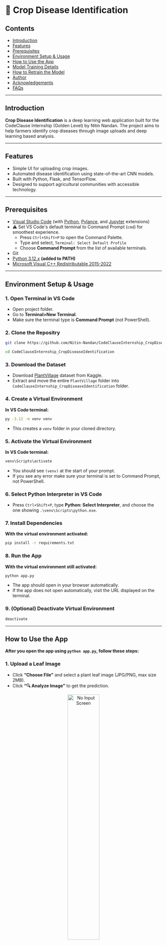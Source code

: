 # 🌱 Crop Disease Identification

## Contents

* [Introduction](#introduction)
* [Features](#features)
* [Prerequisites](#prerequisites)
* [Environment Setup & Usage](#environment-setup--usage)
* [How to Use the App](#how-to-use-the-app)
* [Model Training Details](#model-training-details)
* [How to Retrain the Model](#how-to-retrain-the-model)
* [Author](#author)
* [Acknowledgements](#acknowledgements)
* [FAQs](#faqs)

---

## Introduction

**Crop Disease Identification** is a deep learning web application built for the CodeClause Internship (Golden Level) by Nitin Nandan. The project aims to help farmers identify crop diseases through image uploads and deep learning based analysis.

---

## Features

* Simple UI for uploading crop images.
* Automated disease identification using state-of-the-art CNN models.
* Built with Python, Flask, and TensorFlow.
* Designed to support agricultural communities with accessible technology.

---

## Prerequisites

* [Visual Studio Code](https://code.visualstudio.com/download) (with [Python](https://marketplace.visualstudio.com/items?itemName=ms-python.python), [Pylance](https://marketplace.visualstudio.com/items?itemName=ms-python.vscode-pylance), and [Jupyter](https://marketplace.visualstudio.com/items?itemName=ms-toolsai.jupyter) extensions)
* ⚠️ Set VS Code's default terminal to Command Prompt (`cmd`) for smoothest experience.
    * Press `Ctrl+Shift+P` to open the Command Palette.
    * Type and select, `Terminal: Select Default Profile`
    * Choose **Command Prompt** from the list of available terminals.
* Git
* [Python 3.12.x](https://www.python.org/downloads/release/python-3120/) **(added to PATH)**
* [Microsoft Visual C++ Redistributable 2015-2022](https://learn.microsoft.com/en-us/cpp/windows/latest-supported-vc-redist?view=msvc-170#visual-studio-2015-2017-2019-and-2022)

---

## Environment Setup & Usage

### 1. Open Terminal in VS Code

* Open project folder.
* Go to **Terminal>New Terminal**.
* Make sure the terminal type is **Command Prompt** (not PowerShell).

### 2. Clone the Repositry

```bash
git clone https://github.com/Nitin-Nandan/CodeClauseInternship_CropDiseaseIdentification.git
```

```bash
cd CodeClauseInternship_CropDiseaseIdentification
```

### 3. Download the Dataset

* Download [PlantVillage](https://www.kaggle.com/datasets/emmarex/plantdisease) dataset from Kaggle.
* Extract and move the entire `PlantVillage` folder into `CodeClauseInternship_CropDiseaseIdentification` folder.

### 4. Create a Virtual Environment

**In VS Code terminal:**
```bash
py -3.12 -m venv venv
```

* This creates a `venv` folder in your cloned directory.

### 5. Activate the Virtual Environment

**In VS Code terminal:**
```bash
venv\Scripts\activate
```

* You should see `(venv)` at the start of your prompt.
* If you see any error make sure your terminal is set to Command Prompt, not PowerShell.

### 6. Select Python Interpreter in VS Code

* Press `Ctrl+Shift+P`, type **Python: Select Interpreter**, and choose the one showing `.\venv\Scripts\python.exe`.

### 7. Install Dependencies

**With the virtual environment activated:**
```bash
pip install -r requirements.txt
```

### 8. Run the App

**With the virtual environment still activated:**
```bash
python app.py
```

* The app should open in your browser automatically.
* If the app does not open automatically, visit the URL displayed on the terminal.

### 9. (Optional) Deactivate Virtual Environment

```bash
deactivate
```

---

## How to Use the App

**After you open the app using `python app.py`, follow these steps:**

### 1. Upload a Leaf Image

* Click **“Choose File”** and select a plant leaf image (JPG/PNG, max size 2MB).
* Click **“🔍 Analyze Image”** to get the prediction.

<div align="center"><img src="static/no-input.png" alt="No Input Screen" width="45%" /></div>

### 2. View the Result

* See the predicted disease with confidence score.
* Read its description and prevention tips.
* If confidence is low, the app will suggest consulting an expert.

<div align="center"><img src="static/with-input.png" alt="With Leaf Input Screen" width="45%" /></div>

### 3. Upload another image

* Click the **“⬆️ Upload New Image”** button to try again.

---

## Model Training Details

The included model (`crop_disease_model.keras`) was trained with the following settings:

<div align="center">

| Parameter             | Value                                          |
| --------------------- | ---------------------------------------------- |
| Model                 | MobileNetV2 (ImageNet pretrained)              |
| Input Size            | 224x224 RGB                                    |
| Batch Size            | 32                                             |
| Optimizer             | Adam                                           |
| Initial Learning Rate | 0.0001                                         |
| Fine-tuning LR        | 0.00001                                        |
| Epochs (initial)      | 100                                             |
| Fine-tuning Epochs    | 20                                             |
| Early Stopping        | Patience = 8                                   |
| Class Weighting       | Balanced                                       |
| Data Augmentation     | Rotation, shift, shear, zoom, brightness, flip |

</div>

<div align="center"> <img src="static/output.png" alt="Training Graph" width="75%" /> </div>
<p align="center"><em>Accuracy & Loss curves from model training</em></p>

### Hardware

* Trained on CPU (Intel i7-1255U, 16GB RAM) — no GPU required.

---

## How to Retrain the Model

**To retrain or experiment with the model:**

### 1. Open the Notebook

* Open `crop_disease_identification.ipynb` in VS Code.

### 2. Adjust Parameters

* Modify image size, batch size, model type, epochs, augmentation, etc.

### 3. Run all Cells

* The notebook guides you through data preprocessing, training, and saving.

### 4. Replace the Model

* The app automatically uses your updated `crop_disease_model.keras` file.

---

## Author

### Nitin Nandan <br> - Project Creator & Maintainer

***This project was developed as part of the CodeClause Internship Program.***

---

## Acknowledgements

- This project uses the [PlantVillage Dataset](https://www.kaggle.com/datasets/emmarex/plantdisease), made available by the original authors and contributors.
- Special thanks to the developers and maintainers of open-source libraries including TensorFlow, Keras, scikit-learn, Flask, and others.
- Thanks to the authors of various tutorials and articles that guided my understanding of deep learning and web app deployment.

---

## FAQs

### 1. I get an error about missing classes or images?
* Ensure the `PlantVillage` folder is placed correctly in the `CodeClauseInternship_CropDiseaseIdentification` folder and contains proper class subfolders.

### 2. The app doesn’t run with `python app.py`?
* Check installation of **Python 12.0.x** using `py -3.12 --version` in VS Code terminal. Also make sure it is **added to PATH**.
* If **Python 3.12.x** is installed, try `py -3.12 app.py`.

### 3. Can I use a GPU for training or prediction?
* Yes, but the model is optimized for CPU-only use and runs well without a GPU.

### 4. How big can my image upload be?
* **Max 2MB**. Only JPG/JPEG/PNG files are accepted.

> ### 💡 If you encounter any issues while exploring this project, feel free to reach out to me at **`nitinkrs1980@gmail.com`**. I’ll be glad to assist you.